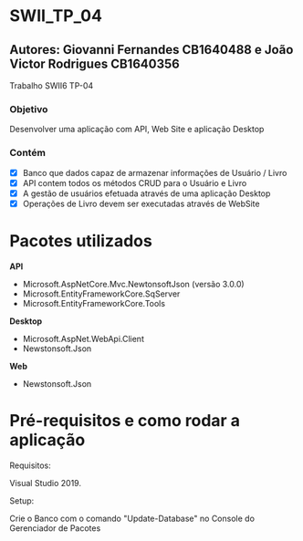 # SWII_TP_04
 
## Autores: Giovanni Fernandes CB1640488 e João Victor Rodrigues CB1640356
Trabalho SWII6 TP-04

### Objetivo
Desenvolver uma aplicação com API, Web Site e aplicação Desktop

### Contém
- [x] Banco que dados capaz de armazenar informações de Usuário / Livro
- [x] API contem todos os métodos CRUD para o Usuário e Livro
- [x] A gestão de usuários efetuada através de uma aplicação Desktop
- [x] Operações de Livro devem ser executadas através de WebSite

# Pacotes utilizados

**API**
- Microsoft.AspNetCore.Mvc.NewtonsoftJson (versão 3.0.0)
- Microsoft.EntityFrameworkCore.SqServer
- Microsoft.EntityFrameworkCore.Tools

**Desktop**
- Microsoft.AspNet.WebApi.Client
- Newstonsoft.Json

**Web**
- Newstonsoft.Json

# Pré-requisitos e como rodar a aplicação

Requisitos:

Visual Studio 2019.

Setup:

Crie o Banco com o comando "Update-Database" no Console do Gerenciador de Pacotes
